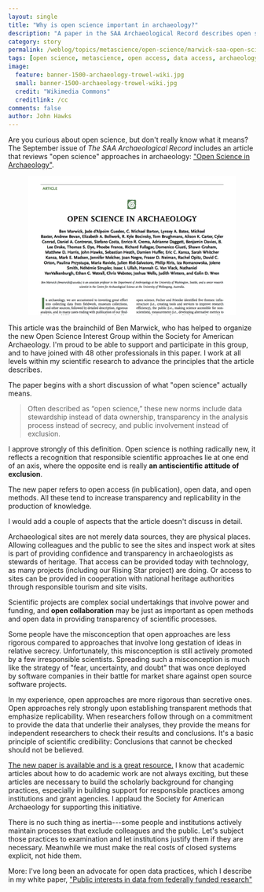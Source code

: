 ```yaml
---
layout: single
title: "Why is open science important in archaeology?"
description: "A paper in the SAA Archaeological Record describes open science approaches and helps initiate a new Open Science Interest Group."
category: story
permalink: /weblog/topics/metascience/open-science/marwick-saa-open-science-2017.html
tags: [open science, metascience, open access, data access, archaeology]
image:
  feature: banner-1500-archaeology-trowel-wiki.jpg
  small: banner-1500-archaeology-trowel-wiki.jpg
  credit: "Wikimedia Commons"
  creditlink: /cc
comments: false
author: John Hawks
---
```


Are you curious about open science, but don't really know what it means? The September issue of <em>The SAA Archaeological Record</em> includes an article that reviews "open science" approaches in archaeology: <a href="http://www.saa.org/Portals/0/SAA_Record_Sept_2017_Final_LR.pdf#page=10">"Open Science in Archaeology"</a>.

<figure>
<img src="/images/marwick-article-header-2017.png" alt="Marwick et al 2017 article header" />
</figure>

This article was the brainchild of Ben Marwick, who has helped to organize the new Open Science Interest Group within the Society for American Archaeology.  I'm proud to be able to support and participate in this group, and to have joined with 48 other professionals in this paper. I work at all levels within my scientific research to advance the principles that the article describes.

The paper begins with a short discussion of what "open science" actually means.

<blockquote>Often described as “open science,” these new norms include data stewardship instead of data ownership, transparency in the analysis process instead of secrecy, and public involvement instead of exclusion. </blockquote>

I approve strongly of this definition. Open science is nothing radically new, it reflects a recognition that responsible scientific approaches lie at one end of an axis, where the opposite end is really <strong>an antiscientific attitude of exclusion</strong>.

The new paper refers to open access (in publication), open data, and open methods. All these tend to increase transparency and replicability in the production of knowledge.

I would add a couple of aspects that the article doesn't discuss in detail.

Archaeological sites are not merely data sources, they are physical places. Allowing colleagues and the public to see the sites and inspect work at sites is part of providing confidence and transparency in archaeologists as stewards of heritage. That access can be provided today with technology, as many projects (including our Rising Star project) are doing. Or access to sites can be provided in cooperation with national heritage authorities through responsible tourism and site visits.

Scientific projects are complex social undertakings that involve power and funding, and <strong>open collaboration</strong> may be just as important as open methods and open data in providing transparency of scientific processes.

Some people have the misconception that open approaches are less rigorous compared to approaches that involve long gestation of ideas in relative secrecy. Unfortunately, this misconception is still actively promoted by a few irresponsible scientists. Spreading such a misconception is much like the strategy of "fear, uncertainty, and doubt" that was once deployed by software companies in their battle for market share against open source software projects.

In my experience, open approaches are more rigorous than secretive ones. Open approaches rely strongly upon establishing transparent methods that emphasize replicability. When researchers follow through on a commitment to provide the data that underlie their analyses, they provide the means for independent researchers to check their results and conclusions. It's a basic principle of scientific credibility: Conclusions that cannot be checked should not be believed.

<a href="http://www.saa.org/Portals/0/SAA_Record_Sept_2017_Final_LR.pdf#page=10">The new paper is available and is a great resource.</a> I know that academic articles about how to do academic work are not always exciting, but these articles are necessary to build the scholarly background for changing practices, especially in building support for responsible practices among institutions and grant agencies. I applaud the Society for American Archaeology for supporting this initiative.

There is no such thing as inertia---some people and institutions actively maintain processes that exclude colleagues and the public. Let's subject those practices to examination and let institutions justify them if they are necessary. Meanwhile we must make the real costs of closed systems explicit, not hide them.

More: I've long been an advocate for open data practices, which I describe in my white paper, <a href="http://johnhawks.net/weblog/topics/meta/data-access-nsf-request-for-comment-2012.html">"Public interests in data from federally funded research"</a>





